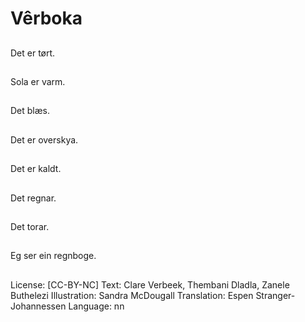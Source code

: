 # Vêrboka

##
Det er tørt.

##
Sola er varm.

##
Det blæs.

##
Det er overskya.

##
Det er kaldt.

##
Det regnar.

##
Det torar.

##
Eg ser ein regnboge.

##
 License: [CC-BY-NC]
 Text: Clare Verbeek, Thembani Dladla, Zanele Buthelezi
 Illustration: Sandra McDougall
 Translation: Espen Stranger-Johannessen
 Language: nn
